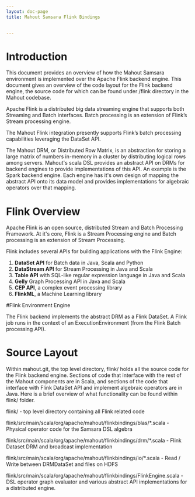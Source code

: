 ```yaml
---
layout: doc-page
title: Mahout Samsara Flink Bindings

    
---
```

# Introduction

This document provides an overview of how the Mahout Samsara environment is implemented over the Apache Flink backend engine. This document gives an overview of the code layout for the Flink backend engine, the source code for which can be found under /flink directory in the Mahout codebase.

Apache Flink is a distributed big data streaming engine that supports both Streaming and Batch interfaces. Batch processing is an extension of Flink’s Stream processing engine.

The Mahout Flink integration presently supports Flink’s batch processing capabilities leveraging the DataSet API.

The Mahout DRM, or Distributed Row Matrix, is an abstraction for storing a large matrix of numbers in-memory in a cluster by distributing logical rows among servers. Mahout's scala DSL provides an abstract API on DRMs for backend engines to provide implementations of this API. An example is the Spark backend engine. Each engine has it's own design of mapping the abstract API onto its data model and provides implementations for algebraic operators over that mapping.

# Flink Overview

Apache Flink is an open source, distributed Stream and Batch Processing Framework. At it's core, Flink is a Stream Processing engine and Batch processing is an extension of Stream Processing. 

Flink includes several APIs for building applications with the Flink Engine:

 <ol>
<li><b>DataSet API</b> for Batch data in Java, Scala and Python</li>
<li><b>DataStream API</b> for Stream Processing in Java and Scala</li>
<li><b>Table API</b> with SQL-like regular expression language in Java and Scala</li>
<li><b>Gelly</b> Graph Processing API in Java and Scala</li>
<li><b>CEP API</b>, a complex event processing library</li>
<li><b>FlinkML</b>, a Machine Learning library</li>
</ol>
#Flink Environment Engine

The Flink backend implements the abstract DRM as a Flink DataSet. A Flink job runs in the context of an ExecutionEnvironment (from the Flink Batch processing API).

# Source Layout

Within mahout.git, the top level directory, flink/ holds all the source code for the Flink backend engine. Sections of code that interface with the rest of the Mahout components are in Scala, and sections of the code that interface with Flink DataSet API and implement algebraic operators are in Java. Here is a brief overview of what functionality can be found within flink/ folder.

flink/ - top level directory containing all Flink related code

flink/src/main/scala/org/apache/mahout/flinkbindings/blas/*.scala - Physical operator code for the Samsara DSL algebra

flink/src/main/scala/org/apache/mahout/flinkbindings/drm/*.scala - Flink Dataset DRM and broadcast implementation

flink/src/main/scala/org/apache/mahout/flinkbindings/io/*.scala - Read / Write between DRMDataSet and files on HDFS

flink/src/main/scala/org/apache/mahout/flinkbindings/FlinkEngine.scala - DSL operator graph evaluator and various abstract API implementations for a distributed engine.


